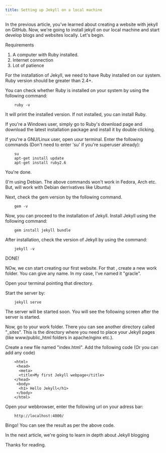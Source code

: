 ```yaml
---
title: Setting up Jekyll on a local machine
---
```


In the previous article, you've learned about creating a website with jekyll on GitHub. Now, we're going to install jekyll on our local machine and start develop blogs and websites locally. Let's begin.

Requirements

1. A computer with Ruby installed.
2. Internet connection
3. Lot of patience

For the installation of Jekyll, we need to have Ruby installed on our system. Ruby version should be greater than 2.4+.

You can check whether Ruby is installed on your system by using the following command:

		ruby -v

It will print the installed version. If not installed, you can install Ruby.

If you're a Windows user, simply go to Ruby's download page and download the latest installation package and install it by double clicking.

If you're a GNU/Linux user, open uour terminal. Enter the following commands (Don't need to enter 'su' if you're superuser already):

		su
		apt-get install update
		apt-get install ruby2.6

You're done.

(I'm using Debian. The above commands won't work in Fedora, Arch etc. But, will work with Debian derrivatives like Ubuntu)

Next, check the gem version by the following command.
		
		gem -v

Now, you can proceed to the installation of Jekyll. Install Jekyll using the following command:

		gem install jekyll bundle

After installation, check the version of Jekyll by using the command:

		jekyll -v

DONE!

NOw, we csn start creating our first website. For that , create a new work folder. You can give any name. In my case, I've named it "gracle".

Open your terminal pointing that directory.

Start the server by:

		jekyll serve

The server will be started soon. You will see the following screen after the server is started.

Now, go to your work folder. There you can see another directory called "_sites". This is the directory where you need to place your Jekyll pages (like www/public_html folders in apache/nginx etc.).

Create a new file named "index.html". Add the following code (Or you can add any code)

		<html>
		 <head>
		  <meta>
		  <title>My first Jekyll webpage</title>
		</head>
		 <body>
		  <h1> Hello Jekyll</h1>
		 </body>
		</html>

Open your webbrowser, enter the following url on your adress bar:

		http://localhost:4000/

Bingo! You can see the result as per the above code.

In the next article, we're going to learn in depth about Jekyll blogging


Thanks for reading.


